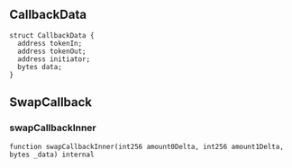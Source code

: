 ## CallbackData

```solidity
struct CallbackData {
  address tokenIn;
  address tokenOut;
  address initiator;
  bytes data;
}
```

## SwapCallback

### swapCallbackInner

```solidity
function swapCallbackInner(int256 amount0Delta, int256 amount1Delta, bytes _data) internal
```


